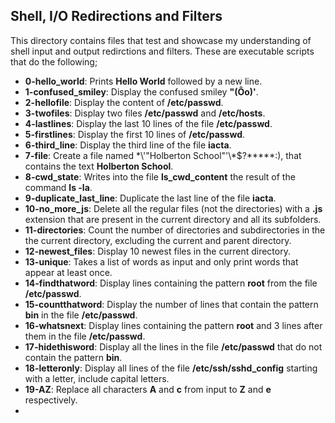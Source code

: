 ## Shell, I/O Redirections and Filters
This directory contains files that test and showcase my understanding of shell input and output redirctions and filters. These are executable scripts that do the following;
- __0-hello_world__: Prints __Hello World__ followed by a new line.
- __1-confused_smiley__: Display the confused smiley __"(Ôo)'__.
- __2-hellofile__: Display the content of __/etc/passwd__.
- __3-twofiles__: Display two files __/etc/passwd__ and __/etc/hosts__.
- __4-lastlines__: Display the last 10 lines of the file __/etc/passwd__.
- __5-firstlines__: Display the first 10 lines of __/etc/passwd__.
- __6-third_line__: Display the third line of the file __iacta__.
- __7-file__: Create a file named \*\\'"Holberton School"\'\\*$\?\*\*\*\*\*:), that contains the text __Holberton School__.
- __8-cwd_state__: Writes into the file __ls_cwd_content__ the result of the command __ls -la__.
- __9-duplicate_last_line__: Duplicate the last line of the file __iacta__.
- __10-no_more_js__: Delete all the regular files (not the directories) with a __.js__ extension that are present in the current directory and all its subfolders.
- __11-directories__: Count the number of directories and subdirectories in the the current directory, excluding the current and parent directory.
- __12-newest_files__: Display 10 newest files in the current directory.
- __13-unique__: Takes a list of words as input and only print words that appear at least once.
- __14-findthatword__: Display lines containing the pattern __root__ from the file __/etc/passwd__.
- __15-countthatword__: Display the number of lines that contain the pattern __bin__ in the file __/etc/passwd__.
- __16-whatsnext__: Display lines containing the pattern __root__ and 3 lines after them in the file __/etc/passwd__.
- __17-hidethisword__: Display all the lines in the file __/etc/passwd__ that do not contain the pattern __bin__.
- __18-letteronly__: Display all lines of the file __/etc/ssh/sshd_config__ starting with a letter, include capital letters.
- __19-AZ__: Replace all characters __A__ and __c__ from input to __Z__ and __e__ respectively.
- 